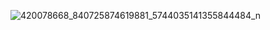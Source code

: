 
![420078668_840725874619881_5744035141355844484_n](https://github.com/user-attachments/assets/4edf82ab-99ce-40ab-84b3-b4b75d2a410d)
